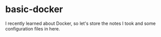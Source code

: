 # basic-docker
I recently learned about Docker, so let's store the notes I took and some configuration files in here.
